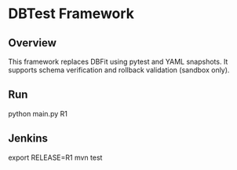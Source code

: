 # DBTest Framework

## Overview
This framework replaces DBFit using pytest and YAML snapshots. It supports schema verification and rollback validation (sandbox only).

## Run
python main.py R1

## Jenkins
export RELEASE=R1
mvn test
